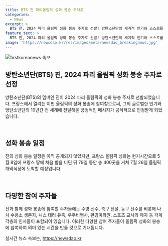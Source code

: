 ```yaml
---
title: BTS 진 파리올림픽 성화 봉송 주자로
categories:
  - News
excerpt: >
  BTS 진, 2024 파리 올림픽 성화 봉송 주자로 선발! 방탄소년단의 세계적 인기와 스스로를 사랑하자는 메시지로 전 세계를 사로잡은 그의 인기가 봉송에 고려된 것으로 추정됩니다. 이에 진은 한국과 아시아를 넘어 파리 올림픽의 성화를 79일간 총 400곳을 거쳐 개막식장에 전달할 예정이며, 이는 전 세계 1만여 명의 유명인과 일반인이 참여하는 봉송 릴레이에 참여하게 됩니다.
feature_text: >
  BTS 진, 2024 파리 올림픽 성화 봉송 주자로 선발! 방탄소년단의 세계적 인기와 스스로를 사랑하자는 메시지로 전 세계를 사로잡은 그의 인기가 봉송에 고려된 것으로 추정됩니다. 이에 진은 한국과 아시아를 넘어 파리 올림픽의 성화를 79일간 총 400곳을 거쳐 개막식장에 전달할 예정이며, 이는 전 세계 1만여 명의 유명인과 일반인이 참여하는 봉송 릴레이에 참여하게 됩니다.
image: 'https://newsdao.kr/res/images/meta/newsdao_breakingnews.jpg'
---
```


<p><img src="https://newsdao.kr/res/images/meta/newsdao_breakingnews.jpg" alt="firstkoreanews 속보" /></p>

<h2 data-ke-size="size26">방탄소년단(BTS) 진, 2024 파리 올림픽 성화 봉송 주자로 선정</h2>

<p>방탄소년단(BTS)의 멤버인 진이 2024 파리 올림픽의 성화 봉송 주자로 선발되었습니다. 프랑스에서 열리는 이번 올림픽의 성화 봉송에 참여함으로써, 그의 글로벌한 인기와 방탄소년단의 10년간 전 세계에 전달해온 긍정적인 메시지가 공식적으로 인정받게 되었습니다.</p>

<p data-ke-size="size16">&nbsp;</p>

<h2 data-ke-size="size26">성화 봉송 일정</h2>

<p>진의 성화 봉송 일정은 아직 공개되지 않았지만, 프랑스 올림픽 성화는 현지시간으로 5월 8일에 프랑스 땅에 처음 발을 디딘 뒤 79일 동안 총 400곳을 거쳐 7월 26일 올림픽 개막식장에 도착할 예정입니다.</p>

<p data-ke-size="size16">&nbsp;</p>

<h2 data-ke-size="size26">다양한 참여 주자들</h2>

<p>진과 함께 성화 봉송에 참여할 주자들에는 수영 선수, 축구 전설, 농구 선수를 비롯해 나치 수용소 생존자, 니스 테러 유족, 우주비행사, 환경미화원, 스포츠 교사와 제자 등 각계각층의 인사들이 포함되어 있습니다. 이러한 다양한 참여 주자들이 올림픽 성화의 봉송에 참여하여 의미 있는 시간을 만들 것으로 기대됩니다.</p>
실시간 뉴스 속보는, <a href="https://newsdao.kr" rel="dofollow">https://newsdao.kr</a>


